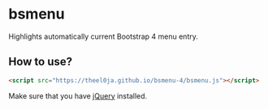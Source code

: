 # bsmenu
Highlights automatically current Bootstrap 4 menu entry.

## How to use?
```html
<script src="https://theel0ja.github.io/bsmenu-4/bsmenu.js"></script>
```

Make sure that you have [jQuery](https://cdnjs.com/libraries/jquery) installed.
